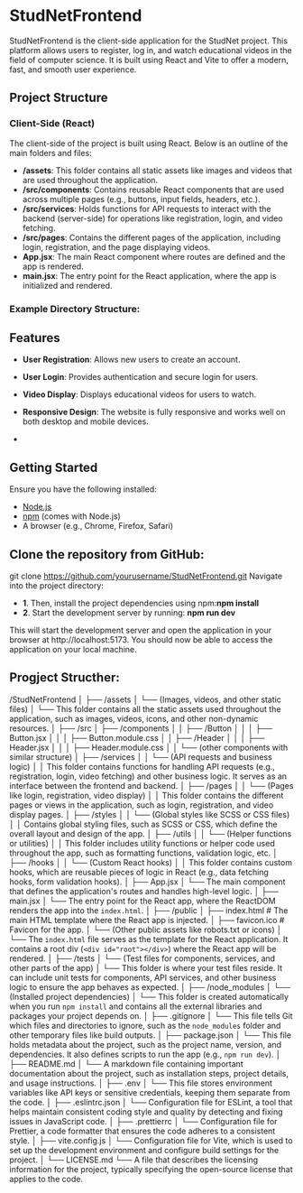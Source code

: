 # StudNetFrontend

StudNetFrontend is the client-side application for the StudNet project. This platform allows users to register, log in, and watch educational videos in the field of computer science. It is built using React and Vite to offer a modern, fast, and smooth user experience.

## Project Structure

### Client-Side (React)
The client-side of the project is built using React. Below is an outline of the main folders and files:

- **/assets**: This folder contains all static assets like images and videos that are used throughout the application.
- **/src/components**: Contains reusable React components that are used across multiple pages (e.g., buttons, input fields, headers, etc.).
- **/src/services**: Holds functions for API requests to interact with the backend (server-side) for operations like registration, login, and video fetching.
- **/src/pages**: Contains the different pages of the application, including login, registration, and the page displaying videos.
- **App.jsx**: The main React component where routes are defined and the app is rendered.
- **main.jsx**: The entry point for the React application, where the app is initialized and rendered.

### Example Directory Structure:

## Features

- **User Registration**: Allows new users to create an account.
- **User Login**: Provides authentication and secure login for users.
- **Video Display**: Displays educational videos for users to watch.
- **Responsive Design**: The website is fully responsive and works well on both desktop and mobile devices.

- 
## Getting Started

Ensure you have the following installed:

- [Node.js](https://nodejs.org/)
- [npm](https://www.npmjs.com/) (comes with Node.js)
- A browser (e.g., Chrome, Firefox, Safari)

## Clone the repository from GitHub:

git clone https://github.com/yourusername/StudNetFrontend.git
Navigate into the project directory:

- **1**. Then, install the project dependencies using npm:**npm install**
- **2**. Start the development server by running: **npm run dev**

This will start the development server and open the application in your browser at http://localhost:5173. You should now be able to access the application on your local machine.

## Progject Structher:

/StudNetFrontend
│
├── /assets
│   └── (Images, videos, and other static files)
│   └── This folder contains all the static assets used throughout the application, such as images, videos, icons, and other non-dynamic resources.
│
├── /src
│   ├── /components
│   │   ├── /Button
│   │   │   ├── Button.jsx
│   │   │   ├── Button.module.css
│   │   ├── /Header
│   │   │   ├── Header.jsx
│   │   │   ├── Header.module.css
│   │   └── (other components with similar structure)
│   ├── /services
│   │   └── (API requests and business logic)
│   │   This folder contains functions for handling API requests (e.g., registration, login, video fetching) and other business logic. It serves as an interface between the frontend and backend.
│   ├── /pages
│   │   └── (Pages like login, registration, video display)
│   │   This folder contains the different pages or views in the application, such as login, registration, and video display pages.
│   ├── /styles
│   │   └── (Global styles like SCSS or CSS files)
│   │   Contains global styling files, such as SCSS or CSS, which define the overall layout and design of the app.
│   ├── /utils
│   │   └── (Helper functions or utilities)
│   │   This folder includes utility functions or helper code used throughout the app, such as formatting functions, validation logic, etc.
│   ├── /hooks
│   │   └── (Custom React hooks)
│   │   This folder contains custom hooks, which are reusable pieces of logic in React (e.g., data fetching hooks, form validation hooks).
│   ├── App.jsx
│   └── The main component that defines the application's routes and handles high-level logic.
│   ├── main.jsx
│   └── The entry point for the React app, where the ReactDOM renders the app into the `index.html`.
│
├── /public
│   ├── index.html         # The main HTML template where the React app is injected.
│   ├── favicon.ico        # Favicon for the app.
│   └── (Other public assets like robots.txt or icons)
│   └── The `index.html` file serves as the template for the React application. It contains a root div (`<div id="root"></div>`) where the React app will be rendered.
│
├── /tests
│   └── (Test files for components, services, and other parts of the app)
│   └── This folder is where your test files reside. It can include unit tests for components, API services, and other business logic to ensure the app behaves as expected.
│
├── /node_modules
│   └── (Installed project dependencies)
│   └── This folder is created automatically when you run `npm install` and contains all the external libraries and packages your project depends on.
│
├── .gitignore
│   └── This file tells Git which files and directories to ignore, such as the `node_modules` folder and other temporary files like build outputs.
│
├── package.json
│   └── This file holds metadata about the project, such as the project name, version, and dependencies. It also defines scripts to run the app (e.g., `npm run dev`).
│
├── README.md
│   └── A markdown file containing important documentation about the project, such as installation steps, project details, and usage instructions.
│
├── .env
│   └── This file stores environment variables like API keys or sensitive credentials, keeping them separate from the code.
│
├── .eslintrc.json
│   └── Configuration file for ESLint, a tool that helps maintain consistent coding style and quality by detecting and fixing issues in JavaScript code.
│
├── .prettierrc
│   └── Configuration file for Prettier, a code formatter that ensures the code adheres to a consistent style.
│
├── vite.config.js
│   └── Configuration file for Vite, which is used to set up the development environment and configure build settings for the project.
│
└── LICENSE.md
    └── A file that describes the licensing information for the project, typically specifying the open-source license that applies to the code.

